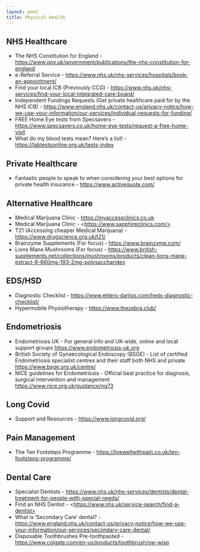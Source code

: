 ```yaml
---
layout: post
title: Physical Health
---
```

## NHS Healthcare
- The NHS Constitution for England - <https://www.gov.uk/government/publications/the-nhs-constitution-for-england>
- e-Referral Service - <https://www.nhs.uk/nhs-services/hospitals/book-an-appointment/>
- Find your local ICB (Previously CCG) - <https://www.nhs.uk/nhs-services/find-your-local-integrated-care-board/>
- Independent Fundings Requests (Get private healthcare paid for by the NHS ICB) - <https://www.england.nhs.uk/contact-us/privacy-notice/how-we-use-your-information/our-services/individual-requests-for-funding/>
- FREE Home Eye tests from Specsavers - <https://www.specsavers.co.uk/home-eye-tests/request-a-free-home-visit>
- What do my blood tests mean? Here’s a list! - <https://labtestsonline.org.uk/tests-index>

## Private Healthcare
- Fantastic people to speak to when considering your best options for private health insurance - <https://www.activequote.com/>

## Alternative Healthcare
- Medical Marijuana Clinic - <https://myaccessclinics.co.uk>
- Medical Marijuana Clinic - <​​https://www.sapphireclinics.com/>
- T21 (Accessing cheaper Medical Marijuana) - <https://www.drugscience.org.uk/t21/>
- Brainzyme Supplements (For focus) - <https://www.brainzyme.com/>
- Lions Mane Mushrooms (For focus) - <https://www.british-supplements.net/collections/mushrooms/products/clean-lions-mane-extract-9-660mg-193-2mg-polysaccharides>

## EDS/HSD
- Diagnostic Checklist - <https://www.ehlers-danlos.com/heds-diagnostic-checklist/>
- Hypermobile Physiotherapy - <https://www.thezebra.club/>

## Endometriosis
- Endometriosis UK - For general info and UK-wide, online and local support groups <https://www.endometriosis-uk.org> 
- British Society of Gynaecological Endoscopy (BSGE) - List of certified Endometriosis specialist centres and their staff both NHS and private <https://www.bsge.org.uk/centre/>
- NICE guidelines for Endometriosis - Official best practice for diagnosis, surgical intervention and management <https://www.nice.org.uk/guidance/ng73> 

## Long Covid
- Support and Resources - <https://www.longcovid.org/>

## Pain Management
- The Ten Footsteps Programme - <https://livewellwithpain.co.uk/ten-footsteps-programme/>

## Dental Care
- Specialist Dentists - <https://www.nhs.uk/nhs-services/dentists/dental-treatment-for-people-with-special-needs/>
- Find an NHS Dentist - <​​https://www.nhs.uk/service-search/find-a-dentist>
- What is ‘Secondary Care’ dental? - <https://www.england.nhs.uk/contact-us/privacy-notice/how-we-use-your-information/our-services/secondary-care-dental/>
- Disposable Toothbrushes Pre-toothpasted - <https://www.colgate.com/en-us/products/toothbrush/ow-wisp>
